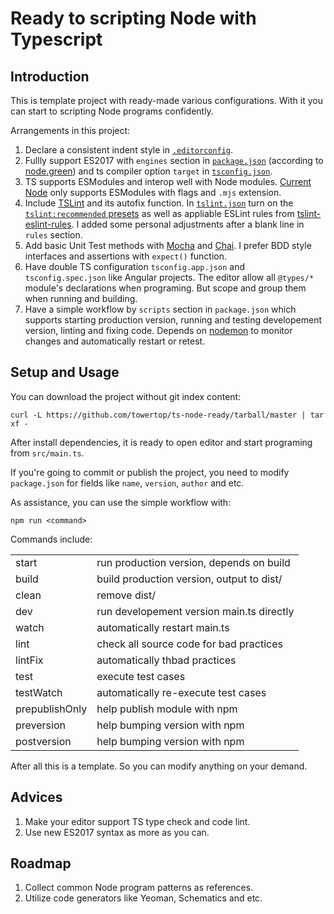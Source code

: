 # Ready to scripting Node with Typescript

## Introduction

This is template project with ready-made various configurations. With it you can start to scripting Node programs confidently.

Arrangements in this project:

1. Declare a consistent indent style in [`.editorconfig`](https://editorconfig.org/).
2. Fullly support ES2017 with `engines` section in [`package.json`](https://docs.npmjs.com/files/package.json#engines) (according to [node.green](https://node.green/)) and ts compiler option `target` in [`tsconfig.json`](http://www.typescriptlang.org/docs/handbook/compiler-options.html).
3. TS supports ESModules and interop well with Node modules. [Current Node](https://medium.com/the-node-js-collection/the-current-state-of-implementation-and-planning-for-esmodules-a4ecb2aac07a) only supports ESModules with flags and `.mjs` extension. 
4. Include [TSLint](https://palantir.github.io/tslint) and its autofix function. In [`tslint.json`](https://palantir.github.io/tslint/usage/configuration/) turn on the [`tslint:recommended` presets](https://github.com/palantir/tslint/blob/master/src/configs/recommended.ts) as well as appliable ESLint rules from [tslint-eslint-rules](https://github.com/buzinas/tslint-eslint-rules). I added some personal adjustments after a blank line in `rules` section.
5. Add basic Unit Test methods with [Mocha](https://mochajs.org) and [Chai](https://www.chaijs.com/). I prefer BDD style interfaces and assertions with `expect()` function.
6. Have double TS configuration `tsconfig.app.json` and `tsconfig.spec.json` like Angular projects. The editor allow all `@types/*` module's declarations when programing. But scope and group them when running and building.
7. Have a simple workflow by `scripts` section in `package.json` which supports starting production version, running and testing developement version, linting and fixing code. Depends on [nodemon](https://github.com/TypeStrong/ts-node/issues/232) to monitor changes and automatically restart or retest.

## Setup and Usage

You can download the project without git index content:

    curl -L https://github.com/towertop/ts-node-ready/tarball/master | tar xf -

After install dependencies, it is ready to open editor and start programing from `src/main.ts`.

If you're going to commit or publish the project, you need to modify `package.json` for fields like `name`, `version`, `author` and etc.

As assistance, you can use the simple workflow with:

    npm run <command> 

Commands include:

<table>
  <tr><td>start</td><td>run production version, depends on build</td></tr>
  <tr><td>build</td><td>build production version, output to dist/</td></tr>
  <tr><td>clean</td><td>remove dist/</td></tr>
  <tr><td>dev</td><td>run developement version main.ts directly</td></tr>
  <tr><td>watch</td><td>automatically restart main.ts</td></tr>
  <tr><td>lint</td><td>check all source code for bad practices</td></tr>
  <tr><td>lintFix</td><td>automatically thbad practices</td></tr>
  <tr><td>test</td><td>execute test cases</td></tr>
  <tr><td>testWatch</td><td>automatically re-execute test cases</td></tr>
  <tr><td>prepublishOnly</td><td>help publish module with npm</td></tr>
  <tr><td>preversion</td><td>help bumping version with npm</td></tr>
  <tr><td>postversion</td><td>help bumping version with npm</td></tr>
</table>

After all this is a template. So you can modify anything on your demand.

## Advices

1. Make your editor support TS type check and code lint.
2. Use new ES2017 syntax as more as you can.

## Roadmap

1. Collect common Node program patterns as references.
2. Utilize code generators like Yeoman, Schematics and etc.

